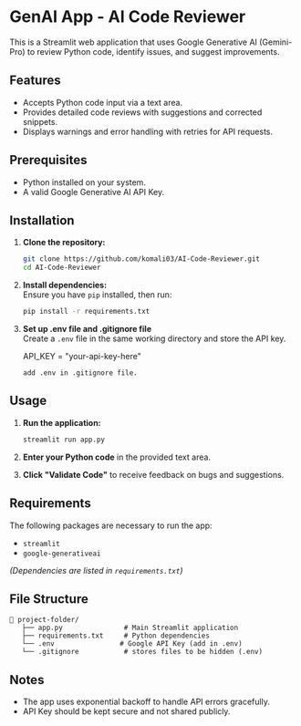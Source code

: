 # GenAI App - AI Code Reviewer

This is a Streamlit web application that uses Google Generative AI (Gemini-Pro) to review Python code, identify issues, and suggest improvements.

## Features
- Accepts Python code input via a text area.  
- Provides detailed code reviews with suggestions and corrected snippets.  
- Displays warnings and error handling with retries for API requests.  

## Prerequisites
- Python installed on your system.  
- A valid Google Generative AI API Key.  

## Installation

1. **Clone the repository:**  
   ```bash
   git clone https://github.com/komali03/AI-Code-Reviewer.git
   cd AI-Code-Reviewer
   ```

2. **Install dependencies:**  
   Ensure you have `pip` installed, then run:  
   ```bash
   pip install -r requirements.txt
   ```

3. **Set up .env file and .gitignore file**  
   Create a `.env` file in the same working directory and store the API key.

   API_KEY = "your-api-key-here"
   ```
   add .env in .gitignore file.

## Usage

1. **Run the application:**  
   ```bash
   streamlit run app.py
   ```

2. **Enter your Python code** in the provided text area.  
3. **Click "Validate Code"** to receive feedback on bugs and suggestions.  

## Requirements

The following packages are necessary to run the app:  
- `streamlit`  
- `google-generativeai`  

*(Dependencies are listed in `requirements.txt`)*  

## File Structure
```
📂 project-folder/
   ├── app.py               # Main Streamlit application
   ├── requirements.txt     # Python dependencies
   └── .env                # Google API Key (add in .env)
   └── .gitignore           # stores files to be hidden (.env)

```

## Notes
- The app uses exponential backoff to handle API errors gracefully.  
- API Key should be kept secure and not shared publicly.  
